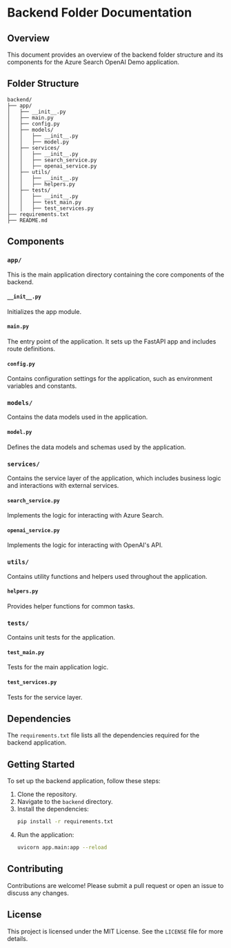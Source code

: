 # Backend Folder Documentation

## Overview
This document provides an overview of the backend folder structure and its components for the Azure Search OpenAI Demo application.

## Folder Structure
```
backend/
├── app/
│   ├── __init__.py
│   ├── main.py
│   ├── config.py
│   ├── models/
│   │   ├── __init__.py
│   │   ├── model.py
│   ├── services/
│   │   ├── __init__.py
│   │   ├── search_service.py
│   │   ├── openai_service.py
│   ├── utils/
│   │   ├── __init__.py
│   │   ├── helpers.py
│   ├── tests/
│   │   ├── __init__.py
│   │   ├── test_main.py
│   │   ├── test_services.py
├── requirements.txt
├── README.md
```

## Components

### `app/`
This is the main application directory containing the core components of the backend.

#### `__init__.py`
Initializes the app module.

#### `main.py`
The entry point of the application. It sets up the FastAPI app and includes route definitions.

#### `config.py`
Contains configuration settings for the application, such as environment variables and constants.

### `models/`
Contains the data models used in the application.

#### `model.py`
Defines the data models and schemas used by the application.

### `services/`
Contains the service layer of the application, which includes business logic and interactions with external services.

#### `search_service.py`
Implements the logic for interacting with Azure Search.

#### `openai_service.py`
Implements the logic for interacting with OpenAI's API.

### `utils/`
Contains utility functions and helpers used throughout the application.

#### `helpers.py`
Provides helper functions for common tasks.

### `tests/`
Contains unit tests for the application.

#### `test_main.py`
Tests for the main application logic.

#### `test_services.py`
Tests for the service layer.

## Dependencies
The `requirements.txt` file lists all the dependencies required for the backend application.

## Getting Started
To set up the backend application, follow these steps:

1. Clone the repository.
2. Navigate to the `backend` directory.
3. Install the dependencies:
    ```sh
    pip install -r requirements.txt
    ```
4. Run the application:
    ```sh
    uvicorn app.main:app --reload
    ```

## Contributing
Contributions are welcome! Please submit a pull request or open an issue to discuss any changes.

## License
This project is licensed under the MIT License. See the `LICENSE` file for more details.